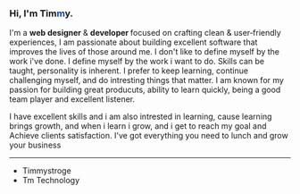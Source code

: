 <h3>Hi, I'm Tim<span style="color: #0a44b9">m</span>y.</h3>
I'm a <b> web designer </b> & <b> developer </b> focused on crafting clean & user‑friendly experiences, I am passionate about building excellent software that improves the lives of those around me.
I don't like to define myself by the work i've done. I define myself by the work i want to do. Skills can be taught, personality is inherent. I prefer to keep learning, continue challenging myself, and do intresting things that matter.
I am known for my passion for building great producuts, ability to learn quickly, being a good team player and excellent listener.

I have excellent skills and i am also intrested in learning, cause learning brings growth, and when i learn i grow, and i get to reach my goal and Achieve clients satisfaction.
I've got everything you need to lunch and grow your business

<hr>
<ul>
 <li>Timmystroge <br></li>
 <li>Tm Technology</li>
</ul>
